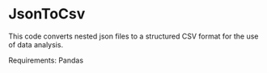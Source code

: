 # JsonToCsv
This code converts nested json files to a structured CSV format for the use of data analysis.

Requirements:
Pandas
